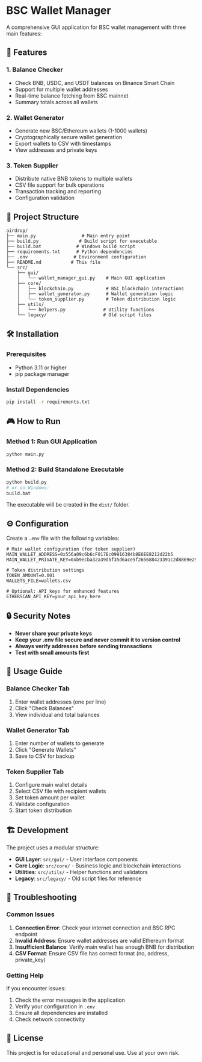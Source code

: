 # BSC Wallet Manager

A comprehensive GUI application for BSC wallet management with three main features:

## 🚀 Features

### 1. **Balance Checker**
- Check BNB, USDC, and USDT balances on Binance Smart Chain
- Support for multiple wallet addresses
- Real-time balance fetching from BSC mainnet
- Summary totals across all wallets

### 2. **Wallet Generator**
- Generate new BSC/Ethereum wallets (1-1000 wallets)
- Cryptographically secure wallet generation
- Export wallets to CSV with timestamps
- View addresses and private keys

### 3. **Token Supplier**
- Distribute native BNB tokens to multiple wallets
- CSV file support for bulk operations
- Transaction tracking and reporting
- Configuration validation

## 📁 Project Structure

```
airdrop/
├── main.py                 # Main entry point
├── build.py               # Build script for executable
├── build.bat             # Windows build script
├── requirements.txt      # Python dependencies
├── .env                 # Environment configuration
├── README.md           # This file
└── src/
    ├── gui/
    │   └── wallet_manager_gui.py    # Main GUI application
    ├── core/
    │   ├── blockchain.py            # BSC blockchain interactions
    │   ├── wallet_generator.py      # Wallet generation logic
    │   └── token_supplier.py        # Token distribution logic
    ├── utils/
    │   └── helpers.py              # Utility functions
    └── legacy/                     # Old script files
```

## 🛠️ Installation

### Prerequisites
- Python 3.11 or higher
- pip package manager

### Install Dependencies
```bash
pip install -r requirements.txt
```

## 🎮 How to Run

### Method 1: Run GUI Application
```bash
python main.py
```

### Method 2: Build Standalone Executable
```bash
python build.py
# or on Windows:
build.bat
```

The executable will be created in the `dist/` folder.

## ⚙️ Configuration

Create a `.env` file with the following variables:

```env
# Main wallet configuration (for token supplier)
MAIN_WALLET_ADDRESS=0x556a09c6b6cF017Ec09916384b8E6EE8212d22b5
MAIN_WALLET_PRIVATE_KEY=0xb9ecba32a39d5f35d6ace5f265688423391c2d8869e29a83b1200ef33d50ed0b

# Token distribution settings
TOKEN_AMOUNT=0.001
WALLETS_FILE=wallets.csv

# Optional: API keys for enhanced features
ETHERSCAN_API_KEY=your_api_key_here
```

## 🔒 Security Notes

- **Never share your private keys**
- **Keep your .env file secure and never commit it to version control**
- **Always verify addresses before sending transactions**
- **Test with small amounts first**

## 📖 Usage Guide

### Balance Checker Tab
1. Enter wallet addresses (one per line)
2. Click "Check Balances"
3. View individual and total balances

### Wallet Generator Tab
1. Enter number of wallets to generate
2. Click "Generate Wallets"
3. Save to CSV for backup

### Token Supplier Tab
1. Configure main wallet details
2. Select CSV file with recipient wallets
3. Set token amount per wallet
4. Validate configuration
5. Start token distribution

## 🏗️ Development

The project uses a modular structure:

- **GUI Layer**: `src/gui/` - User interface components
- **Core Logic**: `src/core/` - Business logic and blockchain interactions
- **Utilities**: `src/utils/` - Helper functions and validators
- **Legacy**: `src/legacy/` - Old script files for reference

## 🐛 Troubleshooting

### Common Issues

1. **Connection Error**: Check your internet connection and BSC RPC endpoint
2. **Invalid Address**: Ensure wallet addresses are valid Ethereum format
3. **Insufficient Balance**: Verify main wallet has enough BNB for distribution
4. **CSV Format**: Ensure CSV file has correct format (no, address, private_key)

### Getting Help

If you encounter issues:
1. Check the error messages in the application
2. Verify your configuration in `.env`
3. Ensure all dependencies are installed
4. Check network connectivity

## 📄 License

This project is for educational and personal use. Use at your own risk.
